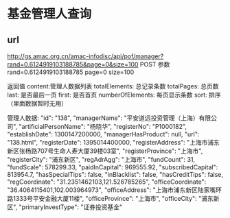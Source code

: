 # 基金管理人查询
## url
http://gs.amac.org.cn/amac-infodisc/api/pof/manager?rand=0.6124919103188785&page=0&size=100
POST
参数
rand=0.6124919103188785
page=0
size=100

返回值
content:管理人数据列表
totalElements: 总记录条数
totalPages: 总页数
last: 是否最后一页
first: 是否首页
numberOfElements: 每页显示条数
sort: 排序（里面数据暂时无用）

管理人数据:
"id": "138",
"managerName": "平安道远投资管理（上海）有限公司",
"artificialPersonName": "杨晓华",
"registerNo": "P1000182",
"establishDate": 1300147200000,
"managerHasProduct": null,
"url": "138.html",
"registerDate": 1395014400000,
"registerAddress": "上海市浦东新区张杨路707号生命人寿大厦39楼03室",
"registerProvince": "上海市",
"registerCity": "浦东新区",
"regAdrAgg": "上海市",
"fundCount": 31,
"fundScale": 578299.33,
"paidInCapital": 969555.92,
"subscribedCapital": 813954.7,
"hasSpecialTips": false,
"inBlacklist": false,
"hasCreditTips": false,
"regCoordinate": "31.2351462103,121.526785265",
"officeCoordinate": "36.4064115401,102.003964973",
"officeAddress": "上海市浦东新区陆家嘴环路1333号平安金融大厦11楼",
"officeProvince": "上海市",
"officeCity": "浦东新区",
"primaryInvestType": "证券投资基金"

